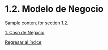 # 1.2. Modelo de Negocio

Sample content for section 1.2.


[1. Caso de Negocio](../1.md)

[Regresar al índice](../README.md)
